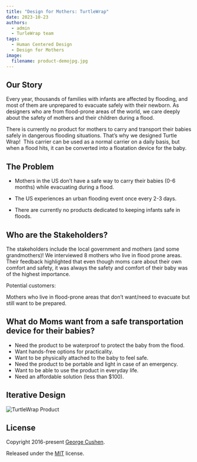 ```yaml
---
title: "Design for Mothers: TurtleWrap"
date: 2023-10-23 
authors:
  - admin
  - TurleWrap team
tags:
  - Human Centered Design 
  - Design for Mothers
image:
  filename: product-demojpg.jpg
---
```


## Our Story

Every year, thousands of families with infants are affected by flooding, and most of them are unprepared to evacuate safely with their newborn. As designers who are from flood-prone areas of the world, we care deeply about the safety of mothers and their children during a flood. 

There is currently no product for mothers to carry and transport their babies safely in dangerous flooding situations. That’s why we designed Turtle Wrap!  This carrier can be used as a normal carrier on a daily basis, but when a flood hits, it can be converted into a floatation device for the baby. 

## The Problem
- Mothers in the US don’t have a safe way to carry their babies (0-6 months) while evacuating during a flood.

- The US experiences an urban flooding event once every 2-3 days.

- There are currently no products dedicated to keeping infants safe in floods.

## Who are the Stakeholders? 
The stakeholders include the local government and mothers (and some grandmothers)!
We interviewed 8 mothers who live in flood prone areas. 
Their feedback highlighted that even though moms care about their own comfort and safety, it was always the safety and comfort of their baby was of the highest importance.

Potential customers:

Mothers who live in flood-prone areas that don’t want/need to evacuate but still want to be prepared.

## What do Moms want from a safe transportation device for their babies? 

- Need the product to be waterproof to protect the baby from the flood.
- Want hands-free options for practicality.
- Want to be physically attached to the baby to feel safe.
- Need the product to be portable and light in case of an emergency.
- Want to be able to use the product in everyday life.
- Need an affordable solution (less than $100).


## Iterative Design 
  
![TurtleWrap Product](product-demojpg.jpg)


## License

Copyright 2016-present [George Cushen](https://georgecushen.com).

Released under the [MIT](https://github.com/HugoBlox/hugo-blox-builder/blob/main/LICENSE.md) license.
